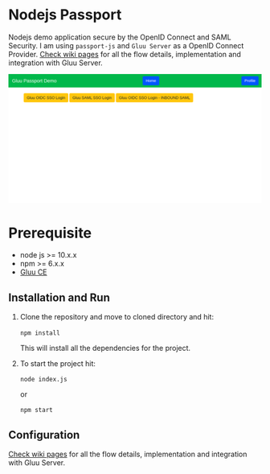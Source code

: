 # Nodejs Passport

Nodejs demo application secure by the OpenID Connect and SAML Security. I am using `passport-js` and `Gluu Server` as a OpenID Connect Provider. 
[Check wiki pages](https://github.com/kdhttps/node-passport/wiki) for all the flow details, implementation and integration with Gluu Server.

![node-app](./docs/home.png)

# Prerequisite

* node js >= 10.x.x
* npm >= 6.x.x
* [Gluu CE](https://gluu.org)


## Installation and Run

 1. Clone the repository and move to cloned directory and hit:

    ```npm install```

    This will install all the dependencies for the project.

 2. To start the project hit:  

    ```
    node index.js
    ```
    or
    ```
    npm start
    ```

## Configuration

[Check wiki pages](https://github.com/kdhttps/node-passport/wiki) for all the flow details, implementation and integration with Gluu Server.
